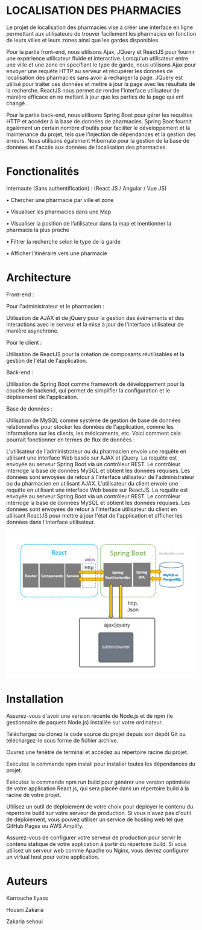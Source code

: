# LOCALISATION DES PHARMACIES
Le projet de localisation des pharmacies vise à créer une interface en ligne permettant aux utilisateurs de trouver facilement les pharmacies en fonction de leurs villes et leurs zones ainsi que les gardes disponibles.

Pour la partie front-end, nous utilisons Ajax, JQuery et ReactJS pour fournir une expérience utilisateur fluide et interactive. Lorsqu'un utilisateur entre une ville et une zone en specifiant le type de garde, nous utilisons Ajax pour envoyer une requête HTTP au serveur et récupérer les données de localisation des pharmacies sans avoir à recharger la page. JQuery est utilisé pour traiter ces données et mettre à jour la page avec les résultats de la recherche. ReactJS nous permet de rendre l'interface utilisateur de manière efficace en ne mettant à jour que les parties de la page qui ont changé .

Pour la partie back-end, nous utilisons Spring Boot pour gérer les requêtes HTTP et accéder à la base de données de pharmacies. Spring Boot fournit également un certain nombre d'outils pour faciliter le développement et la maintenance du projet, tels que l'injection de dépendances et la gestion des erreurs. Nous utilisons également Hibernate pour la gestion de la base de données et l'accès aux données de localisation des pharmacies.

# Fonctionalités
Internaute (Sans authentification) : (React JS / Angular / Vue JS)

• Chercher une pharmacie par ville et zone

• Visualiser les pharmacies dans une Map

• Visualiser la position de l’utilisateur dans la map et mentionner la pharmacie la plus proche

• Filtrer la recherche selon le type de la garde

• Afficher l’itinéraire vers une pharmacie

# Architecture
Front-end :

Pour l'administrateur et le pharmacien :

Utilisation de AJAX et de jQuery pour la gestion des événements et des interactions avec le serveur et la mise à jour de l'interface utilisateur de manière asynchrone.

Pour le client :

Utilisation de ReactJS pour la création de composants réutilisables et la gestion de l'état de l'application.

Back-end :

Utilisation de Spring Boot comme framework de développement pour la couche de backend, qui permet de simplifier la configuration et le déploiement de l'application.

Base de données :

Utilisation de MySQL comme système de gestion de base de données relationnelles pour stocker les données de l'application, comme les informations sur les clients, les médicaments, etc.
Voici comment cela pourrait fonctionner en termes de flux de données :

L'utilisateur de l'administrateur ou du pharmacien envoie une requête en utilisant une interface Web basée sur AJAX et jQuery.
La requête est envoyée au serveur Spring Boot via un contrôleur REST.
Le contrôleur interroge la base de données MySQL et obtient les données requises.
Les données sont envoyées de retour à l'interface utilisateur de l'administrateur ou du pharmacien en utilisant AJAX.
L'utilisateur du client envoie une requête en utilisant une interface Web basée sur ReactJS.
La requête est envoyée au serveur Spring Boot via un contrôleur REST.
Le contrôleur interroge la base de données MySQL et obtient les données requises.
Les données sont envoyées de retour à l'interface utilisateur du client en utilisant ReactJS pour mettre à jour l'état de l'application et afficher les données dans l'interface utilisateur.


![App Screenshot](https://github.com/Ilyasskarrouche/hh/blob/master/a.jpeg?raw=true)


# Installation

Assurez-vous d'avoir une version récente de Node.js et de npm (le gestionnaire de paquets Node.js) installée sur votre ordinateur.

Téléchargez ou clonez le code source du projet depuis son dépôt Git ou téléchargez-le sous forme de fichier archive.

Ouvrez une fenêtre de terminal et accédez au répertoire racine du projet.

Exécutez la commande npm install pour installer toutes les dépendances du projet.

Exécutez la commande npm run build pour générer une version optimisée de votre application React.js, qui sera placée dans un répertoire build à la racine de votre projet.

Utilisez un outil de déploiement de votre choix pour déployer le contenu du répertoire build sur votre serveur de production. Si vous n'avez pas d'outil de déploiement, vous pouvez utiliser un service de hosting web tel que GitHub Pages ou AWS Amplify.

Assurez-vous de configurer votre serveur de production pour servir le contenu statique de votre application à partir du répertoire build. Si vous utilisez un serveur web comme Apache ou Nginx, vous devrez configurer un virtual host pour votre application.

# Auteurs

Karrouche Ilyass

Housni Zakaria 

Zakaria sehoui
